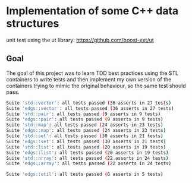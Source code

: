 
# Implementation of some C++ data structures

unit test using the ut library: https://github.com/boost-ext/ut

## Goal

The goal of this project was to learn TDD best practices using the STL
containers to write tests and then implement my own version of the 
containers trying to mimic the original behaviour, so the same
test should pass.

```sh
Suite 'std::vector': all tests passed (36 asserts in 27 tests)
Suite 'edgs::vector': all tests passed (36 asserts in 27 tests)
Suite 'std::pair': all tests passed (9 asserts in 9 tests)
Suite 'edgs::pair': all tests passed (9 asserts in 9 tests)
Suite 'std::map': all tests passed (24 asserts in 23 tests)
Suite 'edgs::map': all tests passed (24 asserts in 23 tests)
Suite 'std::set': all tests passed (30 asserts in 21 tests)
Suite 'edgs::set': all tests passed (30 asserts in 21 tests)
Suite 'std::list': all tests passed (20 asserts in 19 tests)
Suite 'edgs::list': all tests passed (20 asserts in 19 tests)
Suite 'std::array': all tests passed (22 asserts in 24 tests)
Suite 'edgs::array': all tests passed (22 asserts in 24 tests)

Suite 'edgs::util': all tests passed (6 asserts in 5 tests)

```
